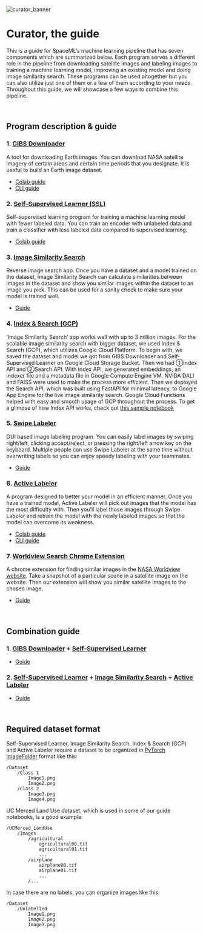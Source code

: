 ![curator_banner](https://user-images.githubusercontent.com/66165810/132762978-895e7c3c-4377-47ab-bbce-72bc17e94f79.png)

# Curator, the guide
This is a guide for SpaceML’s machine learning pipeline that has seven components which are summarized below. Each program serves a different role in the pipeline from downloading satellite images and labeling images to training a machine learning model, improving an existing model and doing image similarity search. These programs can be used altogether but you can also utilize just one of them or a few of them according to your needs. Throughout this guide, we will showcase a few ways to combine this pipeline.


&nbsp;


## Program description & guide
### 1. [GIBS Downloader](https://github.com/spaceml-org/GIBS-Downloader)
A tool for downloading Earth images. You can download NASA satellite imagery of certain areas and certain time periods that you designate. It is useful to build an Earth image dataset.
  * [Colab guide](https://github.com/spaceml-org/GIBS-Downloader/blob/main/notebooks/GIBS_Downloader_Demo.ipynb)
  * [CLI guide](https://github.com/spaceml-org/Curator-Unlabeled-Image-Search-Guide/blob/main/single_usage_guide/GIBS_Downloader.md)

### 2. [Self-Supervised Learner (SSL)](https://github.com/spaceml-org/Self-Supervised-Learner)
Self-supervised learning program for training a machine learning model with fewer labeled data. You can train an encoder with unlabeled data and train a classifier with less labeled data compared to supervised learning.
  * [Colab guide](https://github.com/spaceml-org/Self-Supervised-Learner/blob/simsiam/tutorials/PythonColabTutorial_Merced.ipynb)

### 3. [Image Similarity Search](https://github.com/spaceml-org/Image-Similarity-Search)
Reverse image search app. Once you have a dataset and a model trained on the dataset, Image Similarity Search can calculate similarities between images in the dataset and show you similar images within the dataset to an image you pick. This can be used for a sanity check to make sure your model is trained well.
  * [Guide](https://github.com/spaceml-org/Curator-Unlabeled-Image-Search-Guide/blob/main/single_usage_guide/Image_Similarity_Search.md)

### 4. [Index & Search (GCP)](https://github.com/spaceml-org/Scalable-Similarity-Search-with-GCP)
‘Image Similarity Search’ app works well with up to 3 million images. For the scalable image similarity search with bigger dataset, we used Index & Search (GCP), which utilizes Google Cloud Platform. To begin with, we saved the dataset and model we got from GIBS Downloader and Self-Supervised Learner on Google Cloud Storage Bucket. Then we had ①Index API and ②Search API. With Index API, we generated embeddings, an indexer file and a metadata file in Google Compute Engine VM. NVIDA DALI and FAISS were used to make the process more efficient. Then we deployed the Search API, which was built using FastAPI for minimal latency, to Google App Engine for the live image similarity search. Google Cloud Functions helped with easy and smooth usage of GCP throughout the process. To get a glimpse of how Index API works, check out [this sample notebook](https://github.com/spaceml-org/Curator-Unlabeled-Image-Search-Guide/blob/main/notebooks/Index_API_Demo.ipynb)

### 5. [Swipe Labeler](https://github.com/spaceml-org/Swipe-Labeler)
GUI based image labeling program. You can easily label images by swiping right/left, clicking accept/reject, or pressing the right/left arrow key on the keyboard. Multiple people can use Swipe Labeler at the same time without overwriting labels so you can enjoy speedy labeling with your teammates.  
  * [Guide](https://github.com/spaceml-org/Curator-Unlabeled-Image-Search-Guide/blob/main/single_usage_guide/Swipe_Labeler.md)

### 6. [Active Labeler](https://github.com/spaceml-org/Active-Labeller)
A program designed to better your model in an efficient manner. Once you have a trained model, Active Labeler will pick out images that the model has the most difficulty with. Then you’ll label those images through Swipe Labeler and retrain the model with the newly labeled images so that the model can overcome its weakness.
  * [Colab guide](https://github.com/spaceml-org/Curator-Unlabeled-Image-Search-Guide/blob/main/notebooks/Active_Labeler.ipynb)
  * [CLI guide](https://github.com/spaceml-org/Curator-Unlabeled-Image-Search-Guide/blob/main/single_usage_guide/Active_Labeler.md)

### 7. [Worldview Search Chrome Extension](https://github.com/spaceml-org/Worldviewsearch-Chrome-Extension)
A chrome extension for finding similar images in the [NASA Worldview website](https://worldview.earthdata.nasa.gov/). Take a snapshot of a particular scene in a satellite image on the website. Then our extension will show you similar satellite images to the chosen image.
  * [Guide](https://github.com/spaceml-org/Curator-Unlabeled-Image-Search-Guide/blob/main/single_usage_guide/Worldview_Chrome_Extension.md)

&nbsp;

## Combination guide
### 1. [GIBS Downloader](https://github.com/spaceml-org/GIBS-Downloader) + [Self-Supervised Learner](https://github.com/spaceml-org/Self-Supervised-Learner)
  * [Guide](https://github.com/spaceml-org/Curator-Unlabeled-Image-Search-Guide/blob/main/notebooks/GIBS_Downloader%2BSelf_Supervised_Learner.ipynb)
### 2. [Self-Supervised Learner](https://github.com/spaceml-org/Self-Supervised-Learner) + [Image Similarity Search](https://github.com/spaceml-org/Image-Similarity-Search) + [Active Labeler](https://github.com/spaceml-org/Active-Labeller)
  * [Guide](https://github.com/spaceml-org/Curator-Unlabeled-Image-Search-Guide/blob/main/notebooks/SSL%2BImage_Similarity_Search%2BActive_Labeler.ipynb)

&nbsp;

## Required dataset format
Self-Supervised Learner, Image Similarity Search, Index & Search (GCP) and Active Labeler require a dataset to be organized in [PyTorch ImageFolder](https://pytorch.org/vision/stable/datasets.html#torchvision.datasets.ImageFolder) format like this:
```
/Dataset
    /Class 1
        Image1.png
        Image2.png
    /Class 2
        Image3.png
        Image4.png
```

UC Merced Land Use dataset, which is used in some of our guide notebooks, is a good example:
```
/UCMerced_LandUse
    /Images
        /agricultural
            agricultural00.tif
            agricultural01.tif
            ...
        /airplane
            airplane00.tif
            airplane01.tif
            ...
        /...
```

In case there are no labels, you can organize images like this:
```
/Dataset
    /Unlabelled
        Image1.png
        Image2.png
        Image3.png
```

